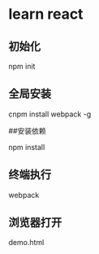 # learn react

## 初始化

npm init

##  全局安装

cnpm install webpack -g

##安装依赖

npm install

## 终端执行

webpack

## 浏览器打开

demo.html

